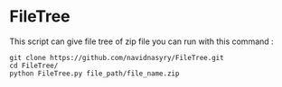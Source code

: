 # FileTree
This script can give file tree of zip file
you can run with this command : 



```
git clone https://github.com/navidnasyry/FileTree.git
cd FileTree/
python FileTree.py file_path/file_name.zip
```
